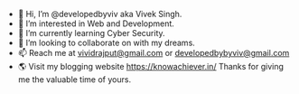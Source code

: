 - 👋 Hi, I’m @developedbyviv aka Vivek Singh.
- 👀 I’m interested in Web and Development.
- 🌱 I’m currently learning Cyber Security.
- 💞️ I’m looking to collaborate on with my dreams.
- 📫 Reach me at vividrajput@gmail.com or developedbybyviv@gmail.com
- 🌎 Visit my blogging website https://knowachiever.in/
Thanks for giving me the valuable time of yours.

